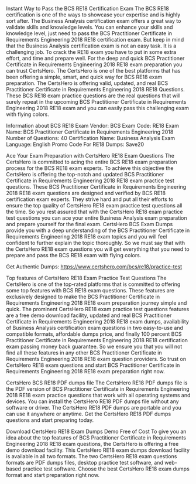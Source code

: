 Instant Way to Pass the BCS RE18 Certification Exam
The BCS RE18 certification is one of the ways to showcase your expertise and is highly sort after. The Business Analysis certification exam offers a great way to validate skills and knowledge levels. You can enhance your skills and knowledge level, just need to pass the BCS Practitioner Certificate in Requirements Engineering 2018 RE18 certification exam. But keep in mind that the Business Analysis certification exam is not an easy task. It is a challenging job. To crack the RE18 exam you have to put in some extra effort, and time and prepare well. For the deep and quick BCS Practitioner Certificate in Requirements Engineering 2018 RE18 exam preparation you can trust CertsHero. The CertsHero is one of the best platforms that has been offering a simple, smart, and quick way for BCS RE18 exam preparation. The CertsHero is offering valid, updated, and real BCS Practitioner Certificate in Requirements Engineering 2018 RE18 Questions. These BCS RE18 exam practice questions are the real questions that will surely repeat in the upcoming BCS Practitioner Certificate in Requirements Engineering 2018 RE18 exam and you can easily pass this challenging exam with flying colors.

Information about BCS RE18 Exam
Vendor: BCS
Exam Code: RE18
Exam Name: BCS Practitioner Certificate in Requirements Engineering 2018
Number of Questions: 40
Certification Name: Business Analysis
Exam Language: English
Promo Code For RE18 Dumps: Save20


Ace Your Exam Preparation with CertsHero RE18 Exam Questions
The CertsHero is committed to acing the entire BCS RE18 exam preparation process for the BCS RE18 exam experts. To achieve this objective the CertsHero is offering the top-notch and updated BCS Practitioner Certificate in Requirements Engineering 2018 RE18 exam practice test questions. These BCS Practitioner Certificate in Requirements Engineering 2018 RE18 exam questions are designed and verified by BCS RE18 certification exam experts. They strive hard and put all their efforts to ensure the top quality of CertsHero RE18 exam practice test questions all the time. So you rest assured that with the CertsHero RE18 exam practice test questions you can ace your entire Business Analysis exam preparation and prepare yourself for the final exam. CertsHero BCS Exam Dumps provide you with a deep understanding of the BCS Practitioner Certificate in Requirements Engineering 2018 RE18 exam topics and you will feel confident to further explain the topic thoroughly. So we must say that with the CertsHero RE18 exam questions you will get everything that you need to prepare and pass the BCS RE18 exam with flying colors.

Get Authentic Dumps: https://www.certshero.com/bcs/re18/practice-test

Top features of CertsHero RE18 Exam Practice Test Questions
The CertsHero is one of the top-rated platforms that is committed to offering some top features with BCS RE18 exam questions. These features are exclusively designed to make the BCS Practitioner Certificate in Requirements Engineering 2018 RE18 exam preparation journey simple and quick. The prominent CertsHero RE18 exam practice test questions features are a free demo download facility, updated and real BCS Practitioner Certificate in Requirements Engineering 2018 RE18 exam dumps, availability of Business Analysis certification exam questions in two easy-to-use and compatible formats, affordable dumps price, and finally 100 percent BCS Practitioner Certificate in Requirements Engineering 2018 RE18 certification exam passing money back guarantee. So we ensure you that you will not find all these features in any other BCS Practitioner Certificate in Requirements Engineering 2018 RE18 exam question providers. So trust on CertsHero RE18 exam questions and start BCS Practitioner Certificate in Requirements Engineering 2018 RE18 exam preparation right now.

CertsHero BCS RE18 PDF dumps file
The CertsHero RE18 PDF dumps file is the PDF version of BCS Practitioner Certificate in Requirements Engineering 2018 RE18 exam practice questions that work with all operating systems and devices. You can install the CertsHero RE18 PDF dumps file without any software or driver. The CertsHero RE18 PDF dumps are portable and you can use it anywhere or anytime. Get the CertsHero RE18 PDF dumps questions and start preparing today.



Download CertsHero RE18 Exam Dumps Demo Free of Cost
To give you an idea about the top features of BCS Practitioner Certificate in Requirements Engineering 2018 RE18 exam questions, the CertsHero is offering a free demo download facility. This CertsHero RE18 exam dumps download facility is available in all two formats. The two CertsHero RE18 exam questions formats are PDF dumps files, desktop practice test software, and web-based practice test software. Choose the best CertsHero RE18 exam dumps format and start preparation right now.
